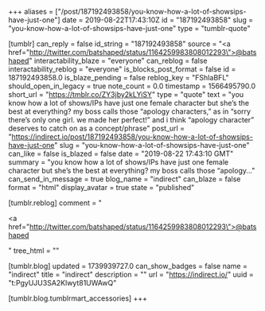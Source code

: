 +++
aliases = ["/post/187192493858/you-know-how-a-lot-of-showsips-have-just-one"]
date = 2019-08-22T17:43:10Z
id = "187192493858"
slug = "you-know-how-a-lot-of-showsips-have-just-one"
type = "tumblr-quote"

[tumblr]
can_reply = false
id_string = "187192493858"
source = "<a href=\"http://twitter.com/batshaped/status/1164259983808012293\">@batshaped</a>"
interactability_blaze = "everyone"
can_reblog = false
interactability_reblog = "everyone"
is_blocks_post_format = false
id = 187192493858.0
is_blaze_pending = false
reblog_key = "FShIaBFL"
should_open_in_legacy = true
note_count = 0.0
timestamp = 1566495790.0
short_url = "https://tmblr.co/ZY3jby2kLYiSY"
type = "quote"
text = "you know how a lot of shows/IPs have just one female character but she&rsquo;s the best at everything? my boss calls those &ldquo;apology characters,&rdquo; as in &ldquo;sorry there&rsquo;s only one girl. we made her perfect!&rdquo; and i think &ldquo;apology character&rdquo; deserves to catch on as a concept/phrase"
post_url = "https://indirect.io/post/187192493858/you-know-how-a-lot-of-showsips-have-just-one"
slug = "you-know-how-a-lot-of-showsips-have-just-one"
can_like = false
is_blazed = false
date = "2019-08-22 17:43:10 GMT"
summary = "you know how a lot of shows/IPs have just one female character but she’s the best at everything? my boss calls those “apology..."
can_send_in_message = true
blog_name = "indirect"
can_blaze = false
format = "html"
display_avatar = true
state = "published"

[tumblr.reblog]
comment = "<p><a href=\"http://twitter.com/batshaped/status/1164259983808012293\">@batshaped</a></p>"
tree_html = ""

[tumblr.blog]
updated = 1739939727.0
can_show_badges = false
name = "indirect"
title = "indirect"
description = ""
url = "https://indirect.io/"
uuid = "t:PgyUJU3SA2Klwyt81UWAwQ"

[tumblr.blog.tumblrmart_accessories]
+++

